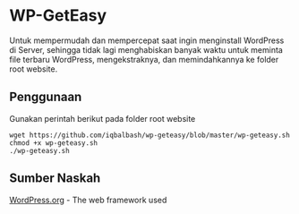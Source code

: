 # WP-GetEasy
Untuk mempermudah dan mempercepat saat ingin menginstall WordPress di Server, sehingga tidak lagi menghabiskan banyak waktu untuk meminta file terbaru WordPress, mengekstraknya, dan memindahkannya ke folder root website.

## Penggunaan
Gunakan perintah berikut pada folder root website
```
wget https://github.com/iqbalbash/wp-geteasy/blob/master/wp-geteasy.sh
chmod +x wp-geteasy.sh
./wp-geteasy.sh
```

## Sumber Naskah
[WordPress.org](https://wordpress.org/latest.zip) - The web framework used